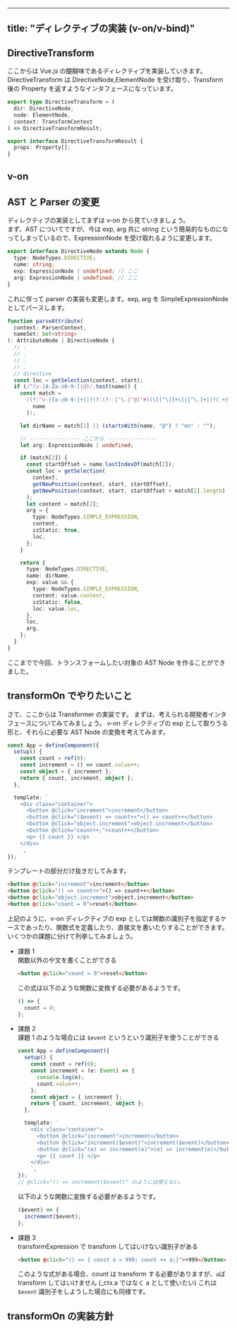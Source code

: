 

---
title: "ディレクティブの実装 (v-on/v-bind)"
---

## DirectiveTransform

ここからは Vue.js の醍醐味であるディレクティブを実装していきます。  
DirectiveTransform は DirectiveNode,ElementNode を受け取り、Transform 後の Property を返すようなインタフェースになっています。

```ts
export type DirectiveTransform = (
  dir: DirectiveNode,
  node: ElementNode,
  context: TransformContext
) => DirectiveTransformResult;

export interface DirectiveTransformResult {
  props: Property[];
}
```

## v-on

## AST と Parser の変更

ディレクティブの実装としてまずは v-on から見ていきましょう。  
まず、AST についてですが、今は exp, arg 共に string という簡易的なものになってしまっているので、ExpressionNode を受け取れるように変更します。

```ts
export interface DirectiveNode extends Node {
  type: NodeTypes.DIRECTIVE;
  name: string;
  exp: ExpressionNode | undefined; // ここ
  arg: ExpressionNode | undefined; // ここ
}
```

これに伴って parser の実装も変更します。exp, arg を SimpleExpressionNode としてパースします。

```ts
function parseAttribute(
  context: ParserContext,
  nameSet: Set<string>
): AttributeNode | DirectiveNode {
  // .
  // .
  // .
  // .
  // directive
  const loc = getSelection(context, start);
  if (/^(v-[A-Za-z0-9-]|@)/.test(name)) {
    const match =
      /(?:^v-([a-z0-9-]+))?(?:(?::|^\.|^@|^#)(\[[^\]]+\]|[^\.]+))?(.+)?$/i.exec(
        name
      )!;

    let dirName = match[1] || (startsWith(name, "@") ? "on" : "");

    // ---------------- ここから ----------------
    let arg: ExpressionNode | undefined;

    if (match[2]) {
      const startOffset = name.lastIndexOf(match[2]);
      const loc = getSelection(
        context,
        getNewPosition(context, start, startOffset),
        getNewPosition(context, start, startOffset + match[2].length)
      );
      let content = match[2];
      arg = {
        type: NodeTypes.SIMPLE_EXPRESSION,
        content,
        isStatic: true,
        loc,
      };
    }

    return {
      type: NodeTypes.DIRECTIVE,
      name: dirName,
      exp: value && {
        type: NodeTypes.SIMPLE_EXPRESSION,
        content: value.content,
        isStatic: false,
        loc: value.loc,
      },
      loc,
      arg,
    };
  }
}
```

ここまでで今回、トランスフォームしたい対象の AST Node を作ることができました。

## transformOn でやりたいこと

さて、ここからは Transformer の実装です。
まずは、考えられる開発者インタフェースについてみてみましょう。
v-on ディレクティブの exp として取りうる形と、それらに必要な AST Node の変換を考えてみます。

```ts
const App = defineComponent({
  setup() {
    const count = ref(0);
    const increment = () => count.value++;
    const object = { increment };
    return { count, increment, object };
  },

  template: `
    <div class="container">
      <button @click="increment">increment</button>
      <button @click="($event) => count++">() => count++</button>
      <button @click="object.increment">object.increment</button>
      <button @click="count++;">count++</button>
      <p> {{ count }} </p>
    </div>
    `,
});
```

テンプレートの部分だけ抜きだしてみます。

```html
<button @click="increment">increment</button>
<button @click="() => count++">() => count++</button>
<button @click="object.increment">object.increment</button>
<button @click="count = 0">reset</button>
```

上記のように、v-on ディレクティブの exp としては関数の識別子を指定するケースであったり、関数式を定義したり、直接文を書いたりすることができます。  
いくつかの課題に分けて列挙してみましょう。

- 課題 1  
  関数以外のや文を書くことができる

  ```html
  <button @click="count = 0">reset</button>
  ```

  この式は以下のような関数に変換する必要があるようです。

  ```ts
  () => {
    count = 0;
  };
  ```

- 課題 2  
  課題 1 のような場合には `$event` というという識別子を使うことができる

  ```ts
  const App = defineComponent({
    setup() {
      const count = ref(0);
      const increment = (e: Event) => {
        console.log(e);
        count.value++;
      };
      const object = { increment };
      return { count, increment, object };
    },

    template: `
      <div class="container">
        <button @click="increment">increment</button>
        <button @click="increment($event)">increment($event)</button>
        <button @click="(e) => increment(e)">(e) => increment(e)</button>
        <p> {{ count }} </p>
      </div>
      `,
  });
  // @click="() => increment($event)" のようには使えない。
  ```

  以下のような関数に変換する必要があるようです。

  ```ts
  ($event) => {
    increment($event);
  };
  ```

- 課題 3  
  transformExpression で transform してはいけない識別子がある
  ```html
  <button @click="() => { const a = 999; count += a;}">+999</button>
  ```
  このような式がある場合、count は transform する必要がありますが、`a`ば transform してはいけません (\_ctx.a ではなく a として使いたい)
  これは `$event` 識別子をしようした場合にも同様です。

## transformOn の実装方針



